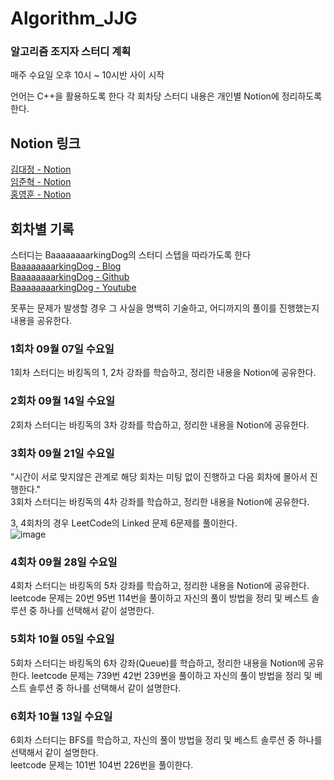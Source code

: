 # Algorithm_JJG

### 알고리즘 조지자 스터디 계획  

매주 수요일 오후 10시 ~ 10시반 사이 시작  

언어는 C++을 활용하도록 한다
각 회차당 스터디 내용은 개인별 Notion에 정리하도록 한다.


## Notion 링크
[김대정 - Notion](https://www.notion.so/v4chelsea/BaaaaaaaaaaaaarkingDog-C-1-fffc5fee96344ffa99ae8d7278616882)  
[임준혁 - Notion](https://positive-seagull-77b.notion.site/23942d7b738144f9a9960edda7f9dd86)  
[홍영훈 - Notion](https://acoustic-basin-638.notion.site/Algorithm-study-bd95532a107f4def962a80b6ba66d724)  

## 회차별 기록  
스터디는 BaaaaaaaarkingDog의 스터디 스텝을 따라가도록 한다  
[BaaaaaaaarkingDog - Blog](https://blog.encrypted.gg/)  
[BaaaaaaaarkingDog - Github](https://github.com/encrypted-def/basic-algo-lecture)  
[BaaaaaaaarkingDog - Youtube](https://www.youtube.com/watch?v=LcOIobH7ues&list=PLtqbFd2VIQv4O6D6l9HcD732hdrnYb6CY)  

못푸는 문제가 발생할 경우 그 사실을 명백히 기술하고, 어디까지의 풀이를 진행했는지 내용을 공유한다.  

### 1회차 09월 07일 수요일  
1회차 스터디는 바킹독의 1, 2차 강좌를 학습하고, 정리한 내용을 Notion에 공유한다.  

### 2회차 09월 14일 수요일  
2회차 스터디는 바킹독의 3차 강좌를 학습하고, 정리한 내용을 Notion에 공유한다.  

### 3회차 09월 21일 수요일  
"시간이 서로 맞지않은 관계로 해당 회차는 미팅 없이 진행하고 다음 회차에 몰아서 진행한다."  
3회차 스터디는 바킹독의 4차 강좌를 학습하고, 정리한 내용을 Notion에 공유한다.  

3, 4회차의 경우 LeetCode의 Linked 문제 6문제를 풀이한다.  
![image](https://user-images.githubusercontent.com/56423426/190188274-5da04172-9250-47b9-8de1-854d6e1022ac.png)

### 4회차 09월 28일 수요일  
4회차 스터디는 바킹독의 5차 강좌를 학습하고, 정리한 내용을 Notion에 공유한다.
leetcode 문제는 20번 95번 114번을 풀이하고 자신의 풀이 방법을 정리 및 베스트 솔루션 중 하나를 선택해서 같이 설명한다.

### 5회차 10월 05일 수요일  
5회차 스터디는 바킹독의 6차 강좌(Queue)를 학습하고, 정리한 내용을 Notion에 공유한다.
leetcode 문제는 739번 42번 239번을 풀이하고 자신의 풀이 방법을 정리 및 베스트 솔루션 중 하나를 선택해서 같이 설명한다.  

### 6회차 10월 13일 수요일  
6회차 스터디는 BFS를 학습하고, 자신의 풀이 방법을 정리 및 베스트 솔루션 중 하나를 선택해서 같이 설명한다.   
leetcode 문제는 101번 104번 226번을 풀이한다.  
